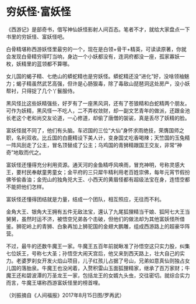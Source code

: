 # 穷妖怪·富妖怪

《西游记》是部奇书，借写神仙妖怪影射人间百态。笔者不才，就给大家盘点一下书里的穷妖怪、富妖怪吧。 

白骨精堪称西游妖怪里最穷的一个，现在是白领+骨干+精英，可读读原著，你就会发现白骨精穷得叮当响，身边一个小妖都没有，连洞府都没一座，孤家寡妖一枚，妖精里的蓝领都不算哪。 

女儿国的蝎子精、七绝山的蟒蛇精也是穷妖怪。蟒蛇精还没“进化”好，没啥领袖魅力；蝎子精虽然武艺高强，但许是心肠狠毒，除了毒敌山琵琶洞这处房产，没小妖帮衬，只得捉了几个丫鬟服侍。 

黑风怪比这些妖精强些，好歹有了一座黑风洞，还有了苍狼精和白蛇精两个朋友。可作为妖精，黑风怪一不吃人，二不弄权敛财，却一副文艺青年的做派，还跟金池长老这个老和尚交友论道，一心修道，却偷了唐僧的袈裟，真是丢尽了妖精的脸。 

富妖怪就不同了，他们有头脑。车迟国的三位“大仙”身怀求雨绝技，荣膺国师之职，名利双收。比丘国的白鹿精设下美人计，变身国丈吃香喝辣；天竺国的玉兔精一阵风刮走了公主，冒名顶替成了公主；乌鸡国的青狮精跟国王交友，非常“神奇”地取而代之。 

富妖怪还懂得充分利用资源。通天河的金鱼精呼风唤雨，冒充神明，号称灵感大王，要村民奉献童男童女；金平府的三只犀牛精利用老百姓崇佛，每年元宵节假扮佛爷偷香油；金兜山的独角兕大王、小西天的黄眉怪都有超级法宝在身，连悟空都不能把他们怎样。 

富妖怪还懂得团结就是力量，结成一个团队，相互照应，无往而不利。 

金角大王、银角大王拥有五件无敌法宝，還认了九尾狐狸精当干娘、狐阿七大王当舅舅，虽然时运不济，被悟空兄弟各个击破，但他们的做法却为其他富妖怪所借鉴。狮驼岭上的青狮、白象再加上狮驼国的金翅大鹏雕，组成西游路上的超豪华阵营。 

不过，最牛的还数牛魔王一家。牛魔王五百年前就瞅准了孙悟空这只实力股，纠集七位妖王，号称七大圣；孙悟空大闹天宫后，他又来到西天路上，壮大自己的实力。老婆罗刹女开发火焰山项目，儿子红孩儿占据了号山，兄弟如意真仙则独占女儿国的落胎泉。牛魔王也没闲着，入赘积雷山玉面狐狸精家，继承了百万家财；牛魔王还和碧波潭的万圣龙王一家，包括龙王的女婿九头虫，交往密切。就综合实力而言，牛魔王堪称西游富妖怪里的榜首哩。 

（刘振摘自《人间福报》2017年8月15日图/罗再武）